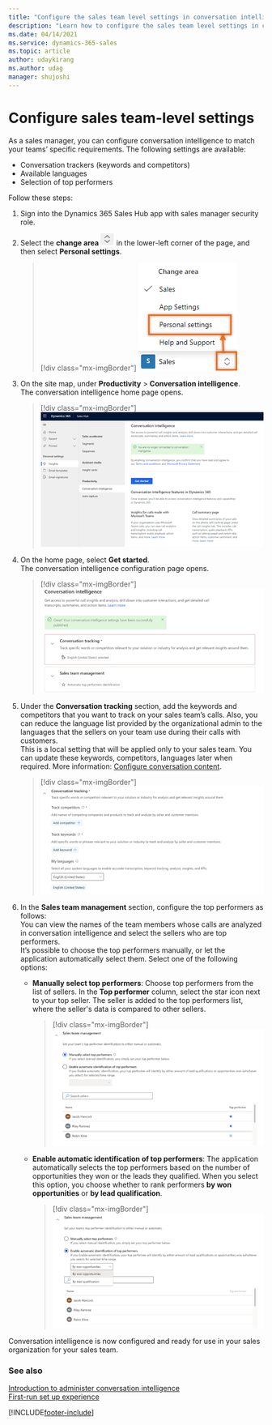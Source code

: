 ```yaml
---
title: "Configure the sales team level settings in conversation intelligence (Dynamics 365 Sales) | MicrosoftDocs"
description: "Learn how to configure the sales team level settings in conversation intelligence in Dynamics 365 Sales."
ms.date: 04/14/2021
ms.service: dynamics-365-sales
ms.topic: article
author: udaykirang
ms.author: udag
manager: shujoshi
---
```


# Configure sales team-level settings

As a sales manager, you can configure conversation intelligence to match your teams’ specific requirements. The following settings are available:    
- Conversation trackers (keywords and competitors)
- Available languages
- Selection of top performers 

Follow these steps:
1.	Sign into the Dynamics 365 Sales Hub app with sales manager security role.    
2.	Select the **change area** ![change area](media/change-area-icon.png) in the lower-left corner of the page, and then select **Personal settings**.  
    > [!div class="mx-imgBorder"]
    > ![Select personal settings](media/si-admin-change-area-personal-settings.png "Select personal settings")   
3.	On the site map, under **Productivity** > **Conversation intelligence**.   
    The conversation intelligence home page opens.   
    > [!div class="mx-imgBorder"]
    > ![Conversation intelligence getting started for sales manager](media/ci-sm-getting-started-page.png "Conversation intelligence getting started for sales manager")   
4.	On the home page, select **Get started**.   
    The conversation intelligence configuration page opens.     
    > [!div class="mx-imgBorder"]
    > ![Conversation intelligence home page for sales manager](media/ci-sm-home-page.png "Conversation intelligence home page for sales manager")   
5.	Under the **Conversation tracking** section, add the keywords and competitors that you want to track on your sales team’s calls. Also, you can reduce the language list provided by the organizational admin to the languages that the sellers on your team use during their calls with customers.      
    This is a local setting that will be applied only to your sales team. You can update these keywords, competitors, languages later when required. More information: [Configure conversation content](../sales/configure-keywords-competitors.md).

    > [!div class="mx-imgBorder"]
    > ![Configure conversation tracking](media/ci-admin-conversation-trackers.png "Configure conversation tracking")    

6.	In the **Sales team management** section, configure the top performers as follows:    
    You can view the names of the team members whose calls are analyzed in conversation intelligence and select the sellers who are top performers.     
    It’s possible to choose the top performers manually, or let the application automatically select them. Select one of the following options:   
    - **Manually select top performers**: Choose top performers from the list of sellers. In the **Top performer** column, select the star icon next to your top seller. The seller is added to the top performers list, where the seller's data is compared to other sellers.     
        > [!div class="mx-imgBorder"]
        > ![Manually select top performers](media/ci-sm-manually-select-top-performers.png "Manually select top performers")    
    - **Enable automatic identification of top performers**: The application automatically selects the top performers based on the number of opportunities they won or the leads they qualified. When you select this option, you choose whether to rank performers **by won opportunities** or **by lead qualification**.   
        > [!div class="mx-imgBorder"]
        > ![Enable automatic identification of top performers](media/ci-sm-automatic-identification-top-performers.png "Enable automatic identification of top performers")    

Conversation intelligence is now configured and ready for use in your sales organization for your sales team.

### See also

[Introduction to administer conversation intelligence](intro-admin-guide-sales-insights.md#administer-conversation-intelligence)  
[First-run set up experience](fre-setup-sales-insight-app.md#microsoft-teams-conversation-intelligence)


[!INCLUDE[footer-include](../includes/footer-banner.md)]    
    
 
